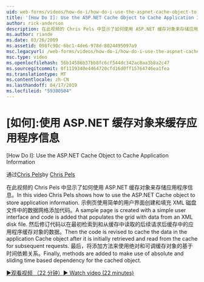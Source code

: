 ```yaml
---
uid: web-forms/videos/how-do-i/how-do-i-use-the-aspnet-cache-object-to-cache-application-information
title: '[How Do I]: Use the ASP.NET Cache Object to Cache Application Information | Microsoft Docs'
author: rick-anderson
description: 在此视频的 Chris Pels 中显示了如何使用 ASP.NET 缓存对象来存储应用程序信息。 使用简单的用户界面创建一个示例页面...
ms.author: riande
ms.date: 03/26/2009
ms.assetid: 098fc90c-6bc1-4de6-978d-8024495097a9
msc.legacyurl: /web-forms/videos/how-do-i/how-do-i-use-the-aspnet-cache-object-to-cache-application-information
msc.type: video
ms.openlocfilehash: 56b14586b37bb8fc6cf544dc342ac8aa3b8a2c47
ms.sourcegitcommit: 0f1119340e4464720cfd16d0ff15764746ea1fea
ms.translationtype: MT
ms.contentlocale: zh-CN
ms.lasthandoff: 04/17/2019
ms.locfileid: "59380504"
---
```

# <a name="how-do-i-use-the-aspnet-cache-object-to-cache-application-information"></a>[如何]:使用 ASP.NET 缓存对象来缓存应用程序信息
[How Do I]: Use the ASP.NET Cache Object to Cache Application Information

<span data-ttu-id="4d4ea-104">通过[Chris Pels](https://twitter.com/chrispels)</span><span class="sxs-lookup"><span data-stu-id="4d4ea-104">by [Chris Pels](https://twitter.com/chrispels)</span></span>

<span data-ttu-id="4d4ea-105">在此视频的 Chris Pels 中显示了如何使用 ASP.NET 缓存对象来存储应用程序信息。</span><span class="sxs-lookup"><span data-stu-id="4d4ea-105">In this video Chris Pels shows how to use the ASP.NET Cache object to store application information.</span></span> <span data-ttu-id="4d4ea-106">示例页使用简单的用户界面创建和填充 XML 磁盘文件中的数据网格添加代码。</span><span class="sxs-lookup"><span data-stu-id="4d4ea-106">A sample page is created with a simple user interface and code is added that populates the grid with data from an XML disk file.</span></span> <span data-ttu-id="4d4ea-107">然后修订代码以在最初检索到和从缓存中读取的后续请求后缓存中的应用程序缓存对象的数据。</span><span class="sxs-lookup"><span data-stu-id="4d4ea-107">Then the code is revised to cache the data in the application Cache object after it is initially retrieved and read from the cache for subsequent requests.</span></span> <span data-ttu-id="4d4ea-108">最后，将添加方法来使用绝对和可调缓存对象的基于时间依赖关系。</span><span class="sxs-lookup"><span data-stu-id="4d4ea-108">Finally, methods are added to make use of absolute and sliding time based dependency for the cached object.</span></span>

[<span data-ttu-id="4d4ea-109">&#9654;观看视频 （22 分钟）</span><span class="sxs-lookup"><span data-stu-id="4d4ea-109">&#9654; Watch video (22 minutes)</span></span>](https://channel9.msdn.com/Blogs/ASP-NET-Site-Videos/how-do-i-use-the-aspnet-cache-object-to-cache-application-information)
